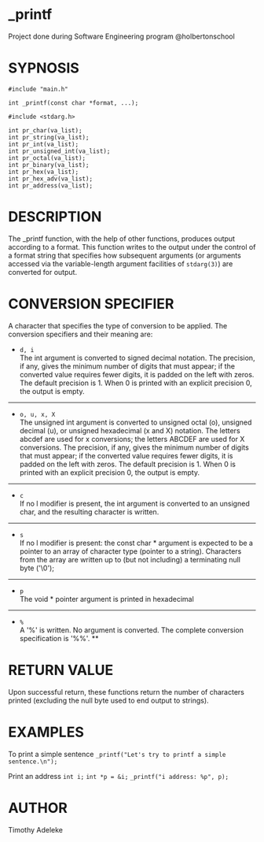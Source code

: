 # _printf
Project done during Software Engineering program @holbertonschool

# SYPNOSIS
`#include "main.h"`

`int _printf(const char *format, ...);`

`#include <stdarg.h>`


`int pr_char(va_list);` <br>
`int pr_string(va_list);` <br>
`int pr_int(va_list);` <br>
`int pr_unsigned_int(va_list);` <br>
`int pr_octal(va_list);` <br>
`int pr_binary(va_list);` <br>
`int pr_hex(va_list);` <br>
`int pr_hex_adv(va_list);` <br>
`int pr_address(va_list);`

# DESCRIPTION
The _printf function, with the help of other functions, produces output according to a format. This function writes to the output under the control of a format string that specifies how subsequent arguments (or arguments accessed via the variable-length argument facilities of `stdarg(3)`) are converted for output.

# CONVERSION SPECIFIER
A character that specifies the type of conversion to be applied. The conversion specifiers and their meaning are:

- `d, i` <br>
The int argument is converted to signed decimal notation.
 The precision, if any, gives the minimum number of digits
 that must appear; if the converted value requires fewer
 digits, it is padded on the left with zeros.  The default
 precision is 1.  When 0 is printed with an explicit
 precision 0, the output is empty.
***
- `o, u, x, X` <br>
The unsigned int argument is converted to unsigned octal
 (o), unsigned decimal (u), or unsigned hexadecimal (x and
 X) notation.  The letters abcdef are used for x
 conversions; the letters ABCDEF are used for X
 conversions.  The precision, if any, gives the minimum
 number of digits that must appear; if the converted value
 requires fewer digits, it is padded on the left with
 zeros.  The default precision is 1.  When 0 is printed
 with an explicit precision 0, the output is empty.
***
- `c` <br>
If no l modifier is present, the int argument is converted
 to an unsigned char, and the resulting character is
 written.
***
- `s` <br>
If no l modifier is present: the const char * argument is
 expected to be a pointer to an array of character type
 (pointer to a string).  Characters from the array are
 written up to (but not including) a terminating null byte
 ('\0');
***
- `p` <br>
The void * pointer argument is printed in hexadecimal
***
- `%` <br>
A '%' is written.  No argument is converted.  The complete
 conversion specification is '%%'.
**
# RETURN VALUE
Upon successful return, these functions return the number of
 characters printed (excluding the null byte used to end output to
 strings).

# EXAMPLES
To print a simple sentence
`_printf("Let's try to printf a simple sentence.\n");`

Print an address
`int i;`
`int *p = &i;`
`_printf("i address: %p", p);`

# AUTHOR
Timothy Adeleke
